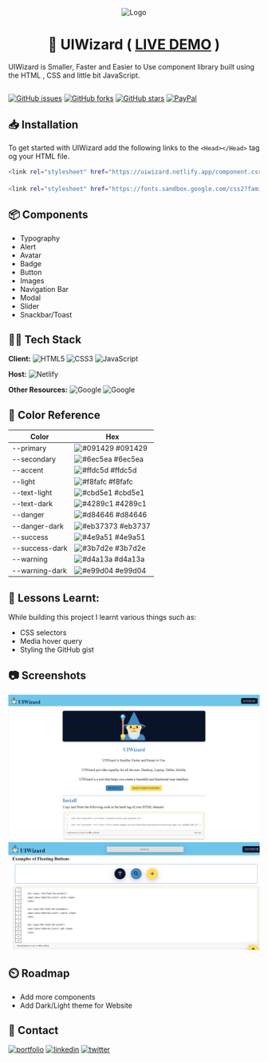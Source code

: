 <div align="center">

![Logo](https://uiwizard.netlify.app/images/favicon_io/android-chrome-192x192.png)



# 📃 UIWizard  ( [LIVE DEMO](https://uiwizard.netlify.app/) )
</div>
UIWizard is Smaller, Faster and Easier to Use component library built using
the HTML , CSS and little bit JavaScript.

##
[![GitHub issues](https://img.shields.io/github/issues/VanshSh/UIWizard?style=for-the-badge)](https://github.com/VanshSh/UIWizard/issues) 
[![GitHub forks](https://img.shields.io/github/forks/VanshSh/UIWizard?style=for-the-badge)](https://github.com/VanshSh/UIWizard/network)
[![GitHub stars](https://img.shields.io/github/stars/VanshSh/UIWizard?color=yellow&style=for-the-badge)](https://github.com/VanshSh/UIWizard/stargazers)
[![PayPal](https://img.shields.io/badge/Support%20PayPal-00457C?style=for-the-badge&logo=paypal&logoColor=white)](https://paypal.me/vanshsharma27)


## 📥 Installation

To get started with UIWizard add the following links 
to the `<Head></Head>` tag og your HTML file.

```bash
<link rel="stylesheet" href="https://uiwizard.netlify.app/component.css">

<link rel="stylesheet" href="https://fonts.sandbox.google.com/css2?family=Material+Symbols+Outlined:opsz,wght,FILL,GRAD@48,400,0,0" />
```
    
## 📦 Components

- Typography
- Alert
- Avatar
- Badge
- Button
- Images
- Navigation Bar
- Modal
- Slider
- Snackbar/Toast


## 👨‍💻 Tech Stack

**Client:** ![HTML5](https://img.shields.io/badge/html5-%23E34F26.svg?style=for-the-badge&logo=html5&logoColor=white) ![CSS3](https://img.shields.io/badge/css3-%231572B6.svg?style=for-the-badge&logo=css3&logoColor=white) ![JavaScript](https://img.shields.io/badge/javascript-%23323330.svg?style=for-the-badge&logo=javascript&logoColor=%23F7DF1E)

**Host:** ![Netlify](https://img.shields.io/badge/netlify-%23000000.svg?style=for-the-badge&logo=netlify&logoColor=#00C7B7)

**Other Resources:** ![Google](https://img.shields.io/badge/Google%20Font-4285F4?style=for-the-badge&logo=google&logoColor=white)  ![Google](https://img.shields.io/badge/Google%20Icons-4285F4?style=for-the-badge&logo=google&logoColor=white) 

## 🎨 Color Reference

| Color             | Hex                                                                |
| ----------------- | ------------------------------------------------------------------ |
|  --primary | ![#091429](https://via.placeholder.com/10/091429?text=+) #091429 |
|  --secondary | ![#6ec5ea](https://via.placeholder.com/10/6ec5ea?text=+) #6ec5ea |
|  --accent | ![#ffdc5d](https://via.placeholder.com/10/ffdc5d?text=+) #ffdc5d |
|  --light | ![#f8fafc](https://via.placeholder.com/10/f8fafc?text=+) #f8fafc |
|  --text-light | ![#cbd5e1](https://via.placeholder.com/10/cbd5e1?text=+) #cbd5e1 |
|  --text-dark | ![#4289c1](https://via.placeholder.com/10/4289c1?text=+) #4289c1 |
|  --danger | ![#d84646](https://via.placeholder.com/10/d84646?text=+) #d84646 |
|  --danger-dark | ![#eb37373](https://via.placeholder.com/10/eb3737?text=+) #eb3737 |
|  --success | ![#4e9a51](https://via.placeholder.com/10/4e9a51?text=+) #4e9a51 |
|  --success-dark | ![#3b7d2e](https://via.placeholder.com/10/3b7d2e?text=+) #3b7d2e |
|  --warning | ![#d4a13a](https://via.placeholder.com/10/d4a13a?text=+) #d4a13a |
|  --warning-dark | ![#e99d04](https://via.placeholder.com/10/e99d04?text=+) #e99d04|


## 📖 Lessons Learnt:

While building this project I learnt various things such as:
- CSS selectors
- Media hover query
- Styling the GitHub gist

## 📷 Screenshots

![Image](./images/Demo1.png)
![Image](./images/Demo2.png)

## ⏲️ Roadmap
- Add more components
- Add Dark/Light theme for Website

## 🔗 Contact
[![portfolio](https://img.shields.io/badge/my_portfolio-000?style=for-the-badge&logo=ko-fi&logoColor=white)](http://vanshsharma.vercel.app/)
[![linkedin](https://img.shields.io/badge/linkedin-0A66C2?style=for-the-badge&logo=linkedin&logoColor=white)](https://www.linkedin.com/in/vanshsharma27/)
[![twitter](https://img.shields.io/badge/twitter-1DA1F2?style=for-the-badge&logo=twitter&logoColor=white)](https://twitter.com/Vanshsh2701)

